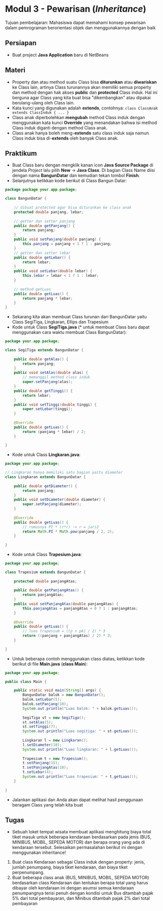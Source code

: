 # Modul 3 - Pewarisan (_Inheritance_)

Tujuan pembelajaran: Mahasiswa dapat memahami konsep pewarisan dalam pemrograman berorientasi objek dan menggunakannya dengan baik

## Persiapan

* Buat project __Java Application__ baru di NetBeans

## Materi

* Property dan atau method suatu Class bisa __diturunkan__ atau __diwariskan__ ke Class lain, artinya Class turunannya akan memiliki semua property dan method dengan hak akses __public__ dan __protected__ Class induk. Hal ini berguna agar Class yang kita buat bisa "dikembangkan" atau dipakai berulang-ulang oleh Class lain.
* Kata kunci yang digunakan adalah __extends__, contohnya: ```class ClassAnak extends ClassInduk { ... }```
* Class anak diperbolehkan __mengubah__ method Class induk dengan menggunakan kata kunci __Override__ yang menandakan bahwa isi method Class induk diganti dengan method Class anak.
* Class anak hanya boleh meng-__extends__ satu class induk saja namun Class induk bisa di-__extends__ oleh banyak Class anak.

## Praktikum

* Buat Class baru dengan mengklik kanan icon __Java Source Package__ di jendela _Project_ lalu pilih __New__ -> __Java Class__. Di bagian Class Name diisi dengan nama __BangunDatar__ dan kemudian tekan tombol __Finish__.
* Selanjutnya ketikkan kode berikut di Class Bangun Datar:

```java
package package your.app.package;

class BangunDatar {
    
    // dibuat protected agar bisa diturunkan ke class anak
    protected double panjang, lebar;
    
    // getter dan setter panjang
    public double getPanjang() {
        return panjang;
    }
    public void setPanjang(double panjang) {
        this.panjang = panjang < 1 ? 1 : panjang;
    }
    // getter dan setter lebar
    public double getLebar() {
        return lebar;
    }
    public void setLebar(double lebar) {
        this.lebar = lebar < 1 ? 1 : lebar;
    }
    
    // method getLuas
    public double getLuas() {
        return panjang * lebar;
    }
}
```

* Sekarang kita akan membuat Class turunan dari BangunDatar yaitu Class SegiTiga, Lingkaran, Ellips dan Trapesium
*  Kode untuk Class __SegiTiga.java__ (* untuk membuat Class baru dapat menggunakan cara waktu membuat Class BangunDatar):

```java
package your.app.package;

class SegiTiga extends BangunDatar {
    
    public double getAlas() {
        return panjang;
    }
    public void setAlas(double alas) {
        // memanggil method class induk
        super.setPanjang(alas);
    }
    public double getTinggi() {
        return lebar;
    }
    public void setTinggi(double tinggi) {
        super.setLebar(tinggi);
    }
    
    @Override
    public double getLuas() {
        return (panjang * lebar) / 2;
    }
    
}
```

* Kode untuk Class __Lingkaran.java__:

```java
package your.app.package;

// Lingkaran hanya memiliki satu bagian yaitu diameter
class Lingkaran extends BangunDatar {
    
    public double getDiameter() {
        return panjang;
    }
    public void setDiameter(double diameter) {
        super.setPanjang(diameter);
    }
    
    @Override
    public double getLuas() {
        // rumusnya PI * (r*r) -> r = jari2
        return Math.PI * Math.pow(panjang / 2, 2);
    }
    
}
```

* Kode untuk Class __Trapesium.java__:

```java
package your.app.package;

class Trapesium extends BangunDatar {
    
    protected double panjangAtas;
    
    public double getPanjangAtas() {
        return panjangAtas;
    }
    public void setPanjangAtas(double panjangAtas) {
        this.panjangAtas = panjangAtas < 0 ? 1 : panjangAtas;
    }
    
    @Override
    public double getLuas() {
        // luas trapesium = ((p + pA) / 2) * 3
        return ((panjang + panjangAtas) / 2) * 3;
    }
    
}

```

* Untuk beberapa contoh menggunakan class diatas, ketikkan kode berikut di file __Main.java__ (__class Main__):

```java
package your.app.package;

public class Main {

    public static void main(String[] args) {
        BangunDatar balok = new BangunDatar();
        balok.setLebar(5);
        balok.setPanjang(10);
        System.out.println("Luas balok: " + balok.getLuas());
        
        SegiTiga st = new SegiTiga();
        st.setAlas(5);
        st.setTinggi(7);
        System.out.println("Luas segitiga: " + st.getLuas());
        
        Lingkaran l = new Lingkaran();
        l.setDiameter(10);
        System.out.println("Luas lingkaran: " + l.getLuas());
        
        Trapesium t = new Trapesium();
        t.setPanjang(15);
        t.setPanjangAtas(10);
        t.setLebar(4);
        System.out.println("Luas trapesium: " + t.getLuas());
    }
    
}
```

* Jalankan aplikasi dan Anda akan dapat melihat hasil penggunaan beragam Class yang telah kita buat

## Tugas

* Sebuah loket tempat wisata membuat aplikasi menghitung biaya total tiket masuk untuk beberapa kendaraan berdasarkan pada jenis (BUS, MINIBUS, MOBIL, SEPEDA MOTOR) dan berapa orang yang ada di kendaraan tersebut. Selesaikan permasalahan berikut ini dengan menggunakan inheritance!

1. Buat class Kendaraan sebagai Class induk dengan property: jenis, jumlah penumpang, biaya tiket kendaraan, dan biaya tiket perpenumpang.
2. Buat beberapa class anak (BUS, MINIBUS, MOBIL, SEPEDA MOTOR) berdasarkan class Kendaraan dan tentukan berapa total yang harus dibayar oleh kendaraan ini dengan asumsi semua kendaraan penumpangnya terisi penuh dengan kondisi untuk Bus ditambah pajak 5% dari total pembayaran, dan Minibus ditambah pajak 2% dari total pembayaran